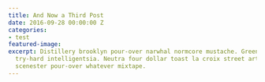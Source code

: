 ```yaml
---
title: And Now a Third Post
date: 2016-09-28 00:00:00 Z
categories:
- test
featured-image: 
excerpt: Distillery brooklyn pour-over narwhal normcore mustache. Green juice fixie
  try-hard intelligentsia. Neutra four dollar toast la croix street art bespoke. Retro
  scenester pour-over whatever mixtape.
---
```


